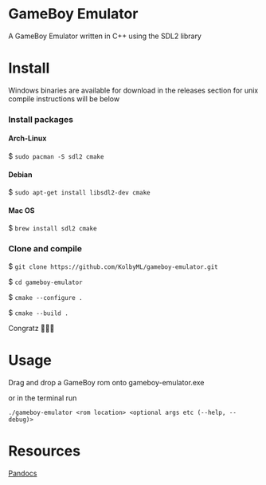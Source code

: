 # GameBoy Emulator
A GameBoy Emulator written in C++ using the SDL2 library

# Install
Windows binaries are available for download in the releases section for unix compile instructions will be below

### Install packages
#### Arch-Linux
$ `sudo pacman -S sdl2 cmake`
#### Debian
$ `sudo apt-get install libsdl2-dev cmake`
#### Mac OS
$ `brew install sdl2 cmake`

### Clone and compile
$ `git clone https://github.com/KolbyML/gameboy-emulator.git`

$ `cd gameboy-emulator`

$ `cmake --configure .`

$ `cmake --build .`

Congratz 🥳🎉🎉

# Usage
Drag and drop a GameBoy rom onto gameboy-emulator.exe

or in the terminal run

``./gameboy-emulator <rom location> <optional args etc (--help, --debug)>``

# Resources
[Pandocs](https://gbdev.io/pandocs)
